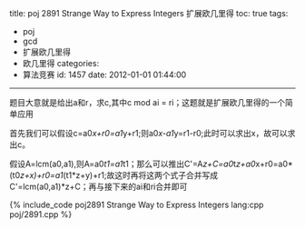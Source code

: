 title: poj 2891 Strange Way to Express Integers 扩展欧几里得
toc: true
tags:
  - poj
  - gcd
  - 扩展欧几里得
  - 欧几里得
categories:
  - 算法竞赛
id: 1457
date: 2012-01-01 01:44:00
---

题目大意就是给出a和r，求c,其中c mod ai = ri；这题就是扩展欧几里得的一个简单应用

首先我们可以假设c=a0*x+r0=a1*y+r1;则a0*x-a1*y=r1-r0;此时可以求出x，故可以求出c。

假设A=lcm(a0,a1),则A=a0*t1=a1*t1；那么可以推出C'=A*z+C=a0*t*z+a0*x+r0=a0*(t0*z+x)+r0=a1*(t1*z+y)+r1;故这时再将这两个式子合并写成C'=lcm(a0,a1)*z+C；再与接下来的ai和ri合并即可

{% include_code poj2891 Strange Way to Express Integers lang:cpp poj/2891.cpp %}